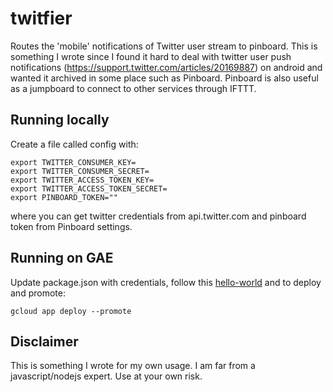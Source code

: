# twitfier
Routes the 'mobile' notifications of Twitter user stream to pinboard.
This is something I wrote since I found it hard to deal with twitter
user push notifications (https://support.twitter.com/articles/20169887)
on android and wanted it archived in some place such as Pinboard.
Pinboard is also useful as a jumpboard to connect to other services
through IFTTT.

## Running locally

Create a file called config with:

    export TWITTER_CONSUMER_KEY=
    export TWITTER_CONSUMER_SECRET=
    export TWITTER_ACCESS_TOKEN_KEY=
    export TWITTER_ACCESS_TOKEN_SECRET=
    export PINBOARD_TOKEN=""

where you can get twitter credentials from api.twitter.com and pinboard
token from Pinboard settings.

## Running on GAE

Update package.json with credentials, 
follow this [hello-world](https://cloud.google.com/nodejs/getting-started/hello-world) 
and to deploy and promote:

    gcloud app deploy --promote


## Disclaimer
This is something I wrote for my own usage. I am far from a javascript/nodejs expert.
Use at your own risk.
